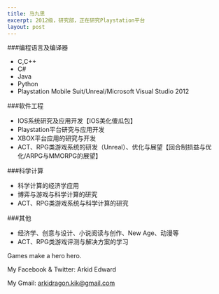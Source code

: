 ```yaml
---
title: 马九思
excerpt: 2012级，研究部，正在研究Playstation平台
layout: post
---
```

###编程语言及编译器
 - C,C++
 - C#
 - Java
 - Python
 - Playstation Mobile Suit/Unreal/Microsoft Visual Studio 2012

###软件工程
 - IOS系统研究及应用开发【IOS美化傻瓜包】
 - Playstation平台研究与应用开发
 - XBOX平台应用的研究与开发
 - ACT、RPG类游戏系统的研发（Unreal）、优化与展望【回合制损益与优化/ARPG与MMORPG的展望】
 
###科学计算
 - 科学计算的经济学应用
 - 博弈与游戏与科学计算的研究
 - ACT、RPG类游戏系统与科学计算的研究

###其他
 - 经济学、创意与设计、小说阅读与创作、New Age、动漫等
 - ACT、RPG类游戏评测与解决方案的学习


Games make a hero hero.

My Facebook & Twitter: Arkid Edward    

My Gmail: arkidragon.kik@gmail.com
